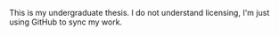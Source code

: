 This is my undergraduate thesis.
I do not understand licensing, I'm just using GitHub to sync my work.